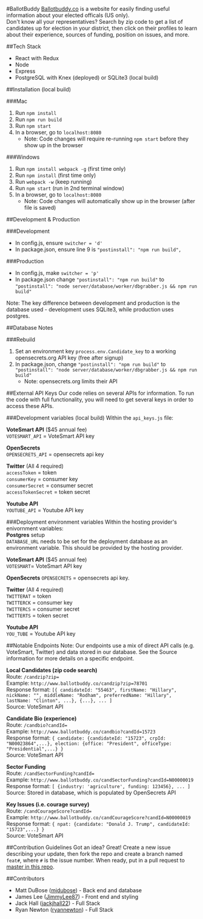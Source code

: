 #BallotBuddy
[Ballotbuddy.co](http://www.ballotbuddy.co/) is a website for easily finding useful information about your elected officals (US only).
<br>Don't know all your representatives? Search by zip code to get a list of candidates up for election in your district, then click on their profiles to learn about their experience, sources of funding, position on issues, and more.

##Tech Stack
* React with Redux
* Node
* Express
* PostgreSQL with Knex (deployed) or SQLite3 (local build)

##Installation (local build)

###Mac
1. Run `npm install`
2. Run `npm run build`
3. Run `npm start`
4. In a browser, go to `localhost:8080`
	* Note: Code changes will require re-running `npm start` before they show up in the browser

###Windows

1. Run `npm install webpack -g` (first time only)
2. Run `npm install` (first time only)
3. Run `webpack -w` (keep running)
4. Run `npm start` (run in 2nd terminal window)
5. In a browser, go to `localhost:8080`
	* Note: Code changes will automatically show up in the browser (after file is saved)

##Development & Production

###Development
* In config.js, ensure `switcher = 'd'`
* In package.json, ensure line 9 is `"postinstall": "npm run build",`

###Production
* In config.js, make `switcher = 'p'`
* In package.json change `"postinstall": "npm run build"` to `"postinstall": "node server/database/worker/dbgrabber.js && npm run build"`

Note: The key difference between development and production is the database used - development uses SQLite3, while production uses postgres.


##Database Notes

###Rebuild
1. Set an environment key `process.env.Candidate_key` to a working opensecrets.org API key (free after signup)
2. In package.json, change `"postinstall": "npm run build"` to `"postinstall": "node server/database/worker/dbgrabber.js && npm run build"`
	* Note: opensecrets.org limits their API


##External API Keys
Our code relies on several APIs for information. To run the code with full functionality, you will need to get several keys in order to access these APIs.

###Development variables (local build)
Within the `api_keys.js` file:

**VoteSmart API** ($45 annual fee)
<br>`VOTESMART_API` = VoteSmart API key

**OpenSecrets**
<br>`OPENSECRETS_API` = opensecrets api key

**Twitter** (All 4 required)
<br>`accessToken` = token
<br>`consumerKey` = consumer key
<br>`consumerSecret` = consumer secret
<br>`accessTokenSecret` = token secret

**Youtube API**
<br>`YOUTUBE_API` = Youtube API key

###Deployment environment variables
Within the hosting provider's enivornment variables:
<br>**Postgres** setup
<br>`DATABASE_URL` needs to be set for the deployment database as an environment variable. This should be provided by the hosting provider.

**VoteSmart API** ($45 annual fee)
<br>`VOTESMART`= VoteSmart API key

**OpenSecrets**
`OPENSECRETS` = opensecrets api key.

**Twitter** (All 4 required)
<br>`TWITTERAT` = token
<br>`TWITTERCK` = consumer key
<br>`TWITTERCS` = consumer secret
<br>`TWITTERTS` = token secret

**Youtube API**
<br>`YOU_TUBE` = Youtube API key


##Notable Endpoints
Note: Our endpoints use a mix of direct API calls (e.g. VoteSmart, Twitter) and data stored in our database. See the Source information for more details on a specific endpoint.

**Local Candidates (zip code search)**
<br>Route: `/candzip?zip=`
<br>Example: `http://www.ballotbuddy.co/candzip?zip=78701`
<br>Response format: `[{ candidateId: "55463", firstName: "Hillary", nickName: "", middleName: "Rodham", preferredName: "Hillary", lastName: "Clinton", ...}, {...}, ... ]`
<br>Source: VoteSmart API

**Candidate Bio (experience)**
<br>Route: `/candbio?candId=`
<br>Example: `http://www.ballotbuddy.co/candbio?candId=15723`
<br>Response format: `{ candidate: {candidateId: "15723", crpId: "N00023864",...}, election: {office: "President", officeType: "Presidential",...} }`
<br>Source: VoteSmart API

**Sector Funding**
<br>Route: `/candSectorFunding?candId=`
<br>Example: `http://www.ballotbuddy.co/candSectorFunding?candId=N00000019`
<br>Response format: `[ {industry: 'agriculture', funding: 123456}, ... ]`
<br>Source: Stored in database, which is populated by OpenSecrets API

**Key Issues (i.e. courage survey)**
<br>Route: `/candCourageScore?candId=`
<br>Example: `http://www.ballotbuddy.co/candCourageScore?candId=N00000019`
<br>Response format: `{ npat: {candidate: "Donald J. Trump", candidateId: "15723",...} }`
<br>Source: VoteSmart API

##Contribution Guidelines
Got an idea? Great! Create a new issue describing your update, then fork the repo and create a branch named `feat#`, where `#` is the issue number. When ready, put in a pull request to [master in this repo](https://github.com/BallotBuddy/BallotBuddy).

##Contributors
* Matt DuBose ([mjdubose](https://github.com/mjdubose)) - Back end and database
* James Lee ([JimmyLee87](https://github.com/JimmyLee87)) - Front end and styling
* Jack Hall ([jackjhall22](https://github.com/jackjhall22)) - Full Stack
* Ryan Newton ([ryannewton](https://github.com/ryannewton)) - Full Stack
